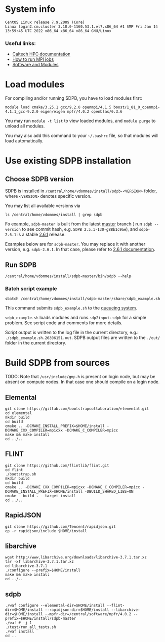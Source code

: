 # System info

    CentOS Linux release 7.9.2009 (Core)
    Linux login2.cm.cluster 3.10.0-1160.53.1.el7.x86_64 #1 SMP Fri Jan 14 13:59:45 UTC 2022 x86_64 x86_64 x86_64 GNU/Linux

### Useful links:

- [Caltech HPC documentation](https://hpc.sites.caltech.edu/documentation)
- [How to run MPI jobs](https://hpc.sites.caltech.edu/documentation/slurm-commands)
- [Software and Modules](https://hpc.sites.caltech.edu/documentation/software-and-modules)

# Load modules

For compiling and/or running SDPB, you have to load modules first:

    module load cmake/3.25.1 gcc/9.2.0 openmpi/4.1.5 boost/1_81_0_openmpi-4.1.1_gcc-9.2.0 eigen/eigen mpfr/4.0.2 openblas/0.3.6

You may run `module -t list` to view loaded modules,
and `module purge` to unload all modules.

You may also add this command to your `~/.bashrc` file, so that modules will load automatically.

# Use existing SDPB installation

## Choose SDPB version

SDPB is installed in `/central/home/vdommes/install/sdpb-<VERSION>` folder,
where `<VERSION>` denotes specific version.

You may list all available versions via

    ls /central/home/vdommes/install | grep sdpb

Fo example, `sdpb-master` is built from the latest [master](https://github.com/davidsd/sdpb/tree/master) branch (
run `sdpb --version` to see commit hash, e.g. `SDPB 2.5.1-130-g88b1c9ae`),
and `sdpb-2.6.1` is a stable [2.6.1](https://github.com/davidsd/sdpb/releases/tag/2.6.1) release.

Examples below are for `sdpb-master`.
You may replace it with another version, e.g. `sdpb-2.6.1`.
In that case, please refer
to [2.6.1 documentation](https://github.com/davidsd/sdpb/blob/2.6.1/docs/site_installs/Caltech.md).

## Run SDPB

    /central/home/vdommes/install/sdpb-master/bin/sdpb --help

### Batch script example

    sbatch /central/home/vdommes/install/sdpb-master/share/sdpb_example.sh

This command submits `sdpb_example.sh` to
the [queueing system](https://hpc.sites.caltech.edu/documentation/slurm-commands).

`sdpb_example.sh` loads modules and runs `sdp2input`+`sdpb` for a simple problem.
See script code and comments for more details.

Script output is written to the log file in the current directory, e.g.:
`./sdpb_example.sh.26306151.out`.
SDPB output files are written to the `./out/` folder in the current directory.

# Build SDPB from sources

TODO: Note that `/usr/include/gmp.h` is present on login node, but may be absent on compute nodes. In that case one
should compile on a login node.

## Elemental

    git clone https://gitlab.com/bootstrapcollaboration/elemental.git
    cd elemental
    mkdir build
    cd build
    cmake .. -DCMAKE_INSTALL_PREFIX=$HOME/install -DCMAKE_CXX_COMPILER=mpicxx -DCMAKE_C_COMPILER=mpicc
    make && make install
    cd ../..

## FLINT

    git clone https://github.com/flintlib/flint.git
    cd flint
    ./bootstrap.sh    
    mkdir build
    cd build
    cmake .. -DCMAKE_CXX_COMPILER=mpicxx -DCMAKE_C_COMPILER=mpicc -DCMAKE_INSTALL_PREFIX=$HOME/install -DBUILD_SHARED_LIBS=ON
    cmake --build . --target install
    cd ../..

## RapidJSON
    git clone https://github.com/Tencent/rapidjson.git
    cp -r rapidjson/include $HOME/install

## libarchive

    wget http://www.libarchive.org/downloads/libarchive-3.7.1.tar.xz
    tar -xf libarchive-3.7.1.tar.xz
    cd libarchive-3.7.1
    ./configure --prefix=$HOME/install
    make && make install
    cd ../..

## sdpb

    ./waf configure --elemental-dir=$HOME/install --flint-dir=$HOME/install --rapidjson-dir=$HOME/install --libarchive-dir=$HOME/install --mpfr-dir=/central/software/mpfr/4.0.2 --prefix=$HOME/install/sdpb-master
    ./waf # -j 1
    ./test/run_all_tests.sh
    ./waf install
    cd ..
